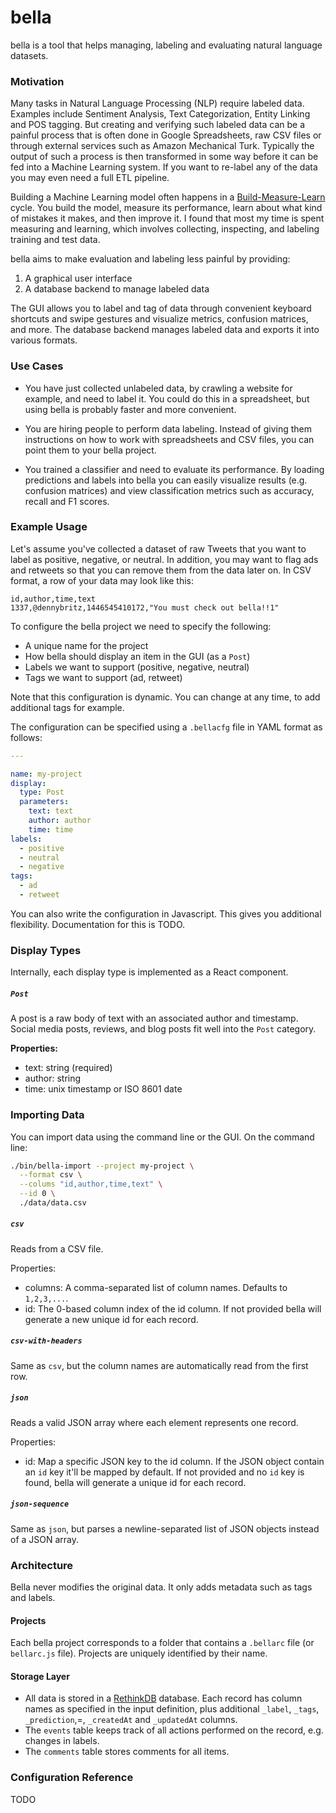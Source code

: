 # bella

bella is a tool that helps managing, labeling and evaluating natural language datasets.

### Motivation

Many tasks in Natural Language Processing (NLP) require labeled data. Examples include Sentiment Analysis, Text Categorization, Entity Linking and POS tagging. But creating and verifying such labeled data can be a painful process that is often done in Google Spreadsheets, raw CSV files or through external services such as Amazon Mechanical Turk. Typically the output of such a process is then transformed in some way before it can be fed into a Machine Learning system. If you want to re-label any of the data you may even need a full ETL pipeline.

Building a Machine Learning model often happens in a [Build-Measure-Learn](http://steveblank.com/2015/05/06/build-measure-learn-throw-things-against-the-wall-and-see-if-they-work/) cycle. You build the model, measure its performance, learn about what kind of mistakes it makes, and then improve it. I found that most my time is spent measuring and learning, which involves collecting, inspecting, and labeling training and test data.

bella aims to make evaluation and labeling less painful by providing: 

1. A graphical user interface
2. A database backend to manage labeled data

The GUI allows you to label and tag of data through convenient keyboard shortcuts and swipe gestures and visualize metrics, confusion matrices, and more. The database backend manages labeled data and exports it into various formats.

### Use Cases

- You have just collected unlabeled data, by crawling a website for example, and need to label it. You could do this in a spreadsheet, but using bella is probably faster and more convenient.

- You are hiring people to perform data labeling. Instead of giving them instructions on how to work with spreadsheets and CSV files, you can point them to your bella project.

- You trained a classifier and need to evaluate its performance. By loading predictions and labels into bella you can easily visualize results (e.g. confusion matrices) and view classification metrics such as accuracy, recall and F1 scores.

### Example Usage

Let's assume you've collected a dataset of raw Tweets that you want to label as positive, negative, or neutral. In addition, you may want to flag ads and retweets so that you can remove them from the data later on. In CSV format, a row  of your data may look like this:

```
id,author,time,text
1337,@dennybritz,1446545410172,"You must check out bella!!1"
```

To configure the bella project we need to specify the following:

- A unique name for the project
- How bella should display an item in the GUI (as a `Post`)
- Labels we want to support (positive, negative, neutral)
- Tags we want to support (ad, retweet)

Note that this configuration is dynamic. You can change at any time, to add additional tags for example.

The configuration can be specified using a `.bellacfg` file in YAML format as follows:

```yaml
---

name: my-project
display:
  type: Post
  parameters:
    text: text
    author: author
    time: time
labels: 
  - positive
  - neutral
  - negative
tags:
  - ad
  - retweet
```

You can also write the configuration in Javascript. This gives you additional flexibility. Documentation for this is TODO.


### Display Types

Internally, each display type is implemented as a React component.

##### `Post`

A post is a raw body of text with an associated author and timestamp. Social media posts, reviews, and blog posts fit well into the `Post` category. 

**Properties:**

- text: string (required)
- author: string
- time: unix timestamp or ISO 8601 date


### Importing Data

You can import data using the command line or the GUI. On the command line:


```bash
./bin/bella-import --project my-project \
  --format csv \
  --colums "id,author,time,text" \
  --id 0 \ 
  ./data/data.csv
```

##### `csv`

Reads from a CSV file.

Properties:

- columns: A comma-separated list of column names. Defaults to `1,2,3,...`.
- id: The 0-based column index of the id column. If not provided bella will generate a new unique id for each record.


##### `csv-with-headers`

Same as `csv`, but the column names are automatically read from the first row.


##### `json`

Reads a valid JSON array where each element represents one record.

Properties:

- id: Map a specific JSON key to the id column. If the JSON object contain an `id` key it'll be mapped by default. If not provided and no `id` key is found, bella will generate a unique id for each record.

##### `json-sequence`

Same as `json`, but parses a newline-separated list of JSON objects instead of a JSON array.



### Architecture

Bella never modifies the original data. It only adds metadata such as tags and labels.

#### Projects

Each bella project corresponds to a folder that contains a `.bellarc` file (or `bellarc.js` file). Projects are uniquely identified by their name.

#### Storage Layer

- All data is stored in a [RethinkDB](http://rethinkdb.com/) database. Each record has column names as specified in the input definition, plus additional `_label`, `_tags`, `_prediction`,=, `_createdAt` and `_updatedAt` columns.
- The `events` table keeps track of all actions performed on the record, e.g. changes in labels.
- The `comments` table stores comments for all items.



### Configuration Reference

TODO